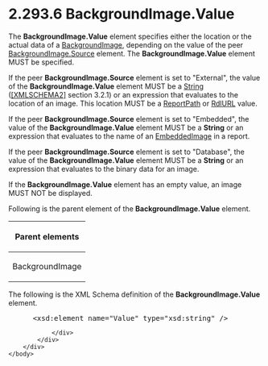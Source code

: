 <html dir="LTR" xmlns:mshelp="http://msdn.microsoft.com/mshelp" xmlns:ddue="http://ddue.schemas.microsoft.com/authoring/2003/5" xmlns:xlink="http://www.w3.org/1999/xlink" xmlns:tool="http://www.microsoft.com/tooltip">
    <head>
        <meta http-equiv="Content-Type" content="text/html; CHARSET=utf-8"></meta>
        <meta name="save" content="history"></meta>
        <title>2.293.6 BackgroundImage.Value</title>
        <xml>
            <mshelp:toctitle title="2.293.6 BackgroundImage.Value"></mshelp:toctitle>
            <mshelp:rltitle title="[MS-RDL]: BackgroundImage.Value"></mshelp:rltitle>
            <mshelp:keyword index="A" term="8926ed7d-1071-4e38-a0c0-3cbfa65870cf"></mshelp:keyword>
            <mshelp:attr name="DCSext.ContentType" value="open specification"></mshelp:attr>
            <mshelp:attr name="AssetID" value="8926ed7d-1071-4e38-a0c0-3cbfa65870cf"></mshelp:attr>
            <mshelp:attr name="TopicType" value="kbRef"></mshelp:attr>
            <mshelp:attr name="DCSext.Title" value="[MS-RDL]: BackgroundImage.Value" />
        </xml>
    </head>
    <body>
        <div id="header">
            <h1 class="heading">2.293.6 BackgroundImage.Value</h1>
        </div>
        <div id="mainSection">
            <div id="mainBody">
                <div id="allHistory" class="saveHistory"></div>
                <div id="sectionSection0" class="section" name="collapseableSection">
                    

<p>The <b>BackgroundImage.Value</b> element specifies either
the location or the actual data of a <a href="b3c5d73d-2f29-4b32-9846-d077a22588bf.html">BackgroundImage</a>, depending
on the value of the peer <a href="86077cfa-03cc-404d-8e72-8366f5946f39.html">BackgroundImage.Source</a>
element. The <b>BackgroundImage.Value</b> element MUST be specified. </p>

<p>If the peer <b>BackgroundImage.Source</b> element is set to
&quot;External&quot;, the value of the <b>BackgroundImage.Value</b> element
MUST be a <a href="1ed81ef3-a683-45e3-aaad-bd2bbe71bc3d.html">String</a> (<a href="https://go.microsoft.com/fwlink/?LinkId=90610">[XMLSCHEMA2]</a> section
3.2.1) or an expression that evaluates to the location of an image. This
location MUST be a <a href="0e8ab873-6565-45f0-a61f-2d7da8e1ff74.html">ReportPath</a>
or <a href="6977536e-dae7-44f3-a737-a249567cf172.html">RdlURL</a> value. </p>

<p>If the peer <b>BackgroundImage.Source</b> element is set to
&quot;Embedded&quot;, the value of the <b>BackgroundImage.Value</b> element
MUST be a <b>String</b> or an expression that evaluates to the name of an <a href="6cdb345a-b502-4eee-84fd-de5ccf2a40e7.html">EmbeddedImage</a> in a report.
</p>

<p>If the peer <b>BackgroundImage.Source</b> element is set to
&quot;Database&quot;, the value of the <b>BackgroundImage.Value</b> element
MUST be a <b>String</b> or an expression that evaluates to the binary data for
an image. </p>

<p>If the <b>BackgroundImage.Value</b> element has an empty
value, an image MUST NOT be displayed.</p>

<p>Following is the parent element of the <b>BackgroundImage.Value</b>
element.</p>

<table>
 <thead>
  <tr>
   <th>
   <p>Parent elements</p>
   </th>
  </tr>
 </thead>
 <tr>
  <td>
  <p>BackgroundImage</p>
  </td>
 </tr>
</table>

<p>The following is the XML Schema definition of the <b>BackgroundImage.Value</b>
element.</p>

<dl>
<dd>
<div><pre> &lt;xsd:element name=&quot;Value&quot; type=&quot;xsd:string&quot; /&gt;
</pre></div>
</dd></dl>


                </div>
            </div>
        </div>
    </body>
</html>